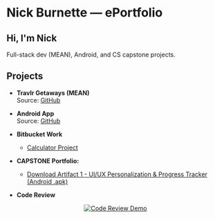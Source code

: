 
# Nick Burnette — ePortfolio

## Hi, I'm Nick
Full-stack dev (MEAN), Android, and CS capstone projects.

## Projects
- **Travlr Getaways (MEAN)**  
  Source: [GitHub](https://github.com/nrburnette/CS-465-fullstack)

- **Android App**  
  Source: [GitHub](https://github.com/nrburnette/CS360MobileApp)

- **Bitbucket Work**  
  - [Calculator Project](https://bitbucket.org/calculator2/calculator/src/master/)

- **CAPSTONE Portfolio:**
  - [Download Artifact 1 - UI/UX Personalization & Progress Tracker (Android .apk)](https://github.com/nrburnette/nrburnette.github.io/raw/main/NickBurnette-Capstone-Artifact1.apk)

- **Code Review**

<p align="center">
  <a href="https://www.youtube.com/watch?v=vBrBAROHwGs">
    <img src="https://img.youtube.com/vi/vBrBAROHwGs/0.jpg" alt="Code Review Demo">
  </a>
</p>

